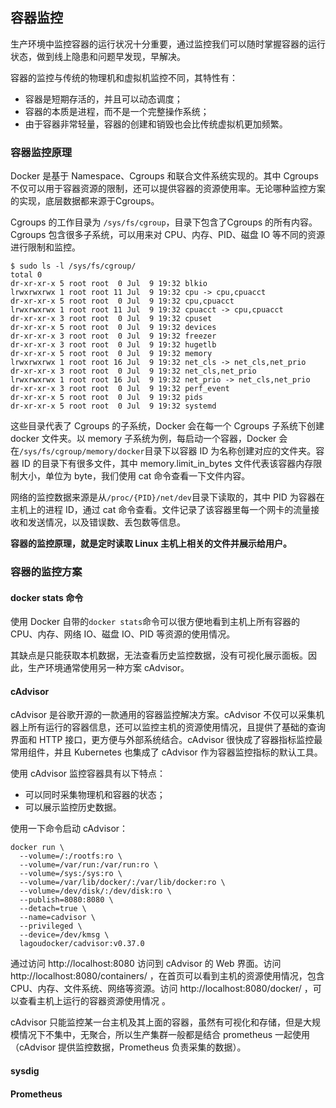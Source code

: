 ## 容器监控

生产环境中监控容器的运行状况十分重要，通过监控我们可以随时掌握容器的运行状态，做到线上隐患和问题早发现，早解决。

容器的监控与传统的物理机和虚拟机监控不同，其特性有：

* 容器是短期存活的，并且可以动态调度；
* 容器的本质是进程，而不是一个完整操作系统；
* 由于容器非常轻量，容器的创建和销毁也会比传统虚拟机更加频繁。

### 容器监控原理

Docker 是基于 Namespace、Cgroups 和联合文件系统实现的。其中 Cgroups 不仅可以用于容器资源的限制，还可以提供容器的资源使用率。无论哪种监控方案的实现，底层数据都来源于Cgroups。

Cgroups 的工作目录为 `/sys/fs/cgroup`，目录下包含了Cgroups 的所有内容。Cgroups 包含很多子系统，可以用来对 CPU、内存、PID、磁盘 IO 等不同的资源进行限制和监控。

```shell
$ sudo ls -l /sys/fs/cgroup/
total 0
dr-xr-xr-x 5 root root  0 Jul  9 19:32 blkio
lrwxrwxrwx 1 root root 11 Jul  9 19:32 cpu -> cpu,cpuacct
dr-xr-xr-x 5 root root  0 Jul  9 19:32 cpu,cpuacct
lrwxrwxrwx 1 root root 11 Jul  9 19:32 cpuacct -> cpu,cpuacct
dr-xr-xr-x 3 root root  0 Jul  9 19:32 cpuset
dr-xr-xr-x 5 root root  0 Jul  9 19:32 devices
dr-xr-xr-x 3 root root  0 Jul  9 19:32 freezer
dr-xr-xr-x 3 root root  0 Jul  9 19:32 hugetlb
dr-xr-xr-x 5 root root  0 Jul  9 19:32 memory
lrwxrwxrwx 1 root root 16 Jul  9 19:32 net_cls -> net_cls,net_prio
dr-xr-xr-x 3 root root  0 Jul  9 19:32 net_cls,net_prio
lrwxrwxrwx 1 root root 16 Jul  9 19:32 net_prio -> net_cls,net_prio
dr-xr-xr-x 3 root root  0 Jul  9 19:32 perf_event
dr-xr-xr-x 5 root root  0 Jul  9 19:32 pids
dr-xr-xr-x 5 root root  0 Jul  9 19:32 systemd
```

这些目录代表了 Cgroups 的子系统，Docker 会在每一个 Cgroups 子系统下创建 docker 文件夹。以 memory 子系统为例，每启动一个容器，Docker 会在`/sys/fs/cgroup/memory/docker`目录下以容器 ID 为名称创建对应的文件夹。容器 ID 的目录下有很多文件，其中 memory.limit_in_bytes 文件代表该容器内存限制大小，单位为 byte，我们使用 cat 命令查看一下文件内容。

网络的监控数据来源是从`/proc/{PID}/net/dev`目录下读取的，其中 PID 为容器在主机上的进程 ID，通过 cat 命令查看。文件记录了该容器里每一个网卡的流量接收和发送情况，以及错误数、丢包数等信息。

**容器的监控原理，就是定时读取 Linux 主机上相关的文件并展示给用户。**

### 容器的监控方案

#### docker stats 命令

使用 Docker 自带的`docker stats`命令可以很方便地看到主机上所有容器的 CPU、内存、网络 IO、磁盘 IO、PID 等资源的使用情况。

其缺点是只能获取本机数据，无法查看历史监控数据，没有可视化展示面板。因此，生产环境通常使用另一种方案 cAdvisor。

#### cAdvisor

cAdvisor 是谷歌开源的一款通用的容器监控解决方案。cAdvisor 不仅可以采集机器上所有运行的容器信息，还可以监控主机的资源使用情况，且提供了基础的查询界面和 HTTP 接口，更方便与外部系统结合。cAdvisor 很快成了容器指标监控最常用组件，并且 Kubernetes 也集成了 cAdvisor 作为容器监控指标的默认工具。

使用 cAdvisor 监控容器具有以下特点：

* 可以同时采集物理机和容器的状态；
* 可以展示监控历史数据。

使用一下命令启动 cAdvisor：

```
docker run \
  --volume=/:/rootfs:ro \
  --volume=/var/run:/var/run:ro \
  --volume=/sys:/sys:ro \
  --volume=/var/lib/docker/:/var/lib/docker:ro \
  --volume=/dev/disk/:/dev/disk:ro \
  --publish=8080:8080 \
  --detach=true \
  --name=cadvisor \
  --privileged \
  --device=/dev/kmsg \
  lagoudocker/cadvisor:v0.37.0
```

通过访问 http://localhost:8080 访问到 cAdvisor 的 Web 界面。访问 http://localhost:8080/containers/ ，在首页可以看到主机的资源使用情况，包含 CPU、内存、文件系统、网络等资源。访问 http://localhost:8080/docker/ ，可以查看主机上运行的容器资源使用情况 。

cAdvisor 只能监控某一台主机及其上面的容器，虽然有可视化和存储，但是大规模情况下不集中，无聚合，所以生产集群一般都是结合 prometheus 一起使用（cAdvisor 提供监控数据，Prometheus 负责采集的数据）。

#### sysdig

#### Prometheus

